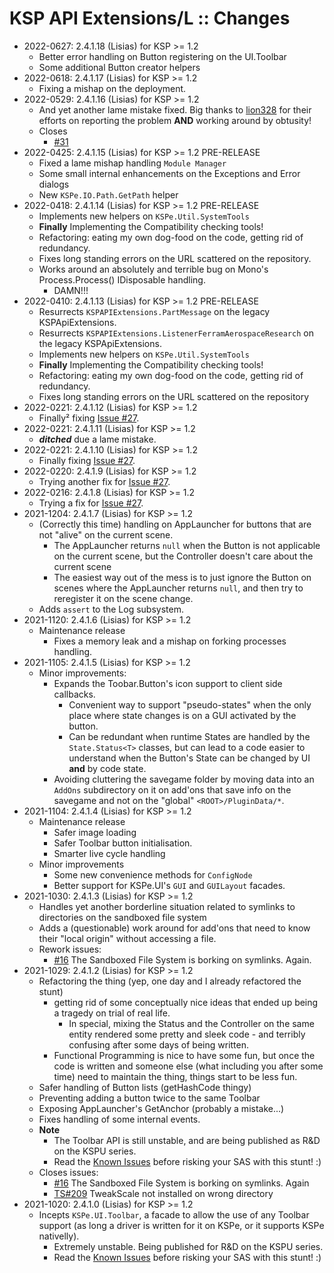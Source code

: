 # KSP API Extensions/L :: Changes

* 2022-0627: 2.4.1.18 (Lisias) for KSP >= 1.2
	+ Better error handling on Button registering on the UI.Toolbar
	+ Some additional Button creator helpers
* 2022-0618: 2.4.1.17 (Lisias) for KSP >= 1.2
	+ Fixing a mishap on the deployment.
* 2022-0529: 2.4.1.16 (Lisias) for KSP >= 1.2
	+ And yet another lame mistake fixed. Big thanks to [lion328](https://github.com/lion328) for their efforts on reporting the problem **AND** working around by obtusity!
	+ Closes
		- [#31](https://github.com/net-lisias-ksp/KSPe/issues/31) 
* 2022-0425: 2.4.1.15 (Lisias) for KSP >= 1.2 PRE-RELEASE
	+ Fixed a lame mishap handling `Module Manager`
	+ Some small internal enhancements on the Exceptions and Error dialogs
	+ New `KSPe.IO.Path.GetPath` helper
* 2022-0418: 2.4.1.14 (Lisias) for KSP >= 1.2 PRE-RELEASE
	+ Implements new helpers on `KSPe.Util.SystemTools`
	+ **Finally** Implementing the Compatibility checking tools!
	+ Refactoring: eating my own dog-food on the code, getting rid of redundancy.
	+ Fixes long standing errors on the URL scattered on the repository.
	+ Works around an absolutely and terrible bug on Mono's Process.Process() IDisposable handling.
		- DAMN!!! 
* 2022-0410: 2.4.1.13 (Lisias) for KSP >= 1.2 PRE-RELEASE
	+ Resurrects `KSPAPIExtensions.PartMessage` on the legacy KSPApiExtensions.
	+ Resurrects `KSPAPIExtensions.ListenerFerramAerospaceResearch` on the legacy KSPApiExtensions.
	+ Implements new helpers on `KSPe.Util.SystemTools`
	+ **Finally** Implementing the Compatibility checking tools!
	+ Refactoring: eating my own dog-food on the code, getting rid of redundancy.
	+ Fixes long standing errors on the URL scattered on the repository
* 2022-0221: 2.4.1.12 (Lisias) for KSP >= 1.2
	+ Finally² fixing [Issue #27](https://github.com/net-lisias-ksp/KSPAPIExtensions/issues/27). 
* 2022-0221: 2.4.1.11 (Lisias) for KSP >= 1.2
	+ ***ditched*** due a lame mistake.
* 2022-0221: 2.4.1.10 (Lisias) for KSP >= 1.2
	+ Finally fixing [Issue #27](https://github.com/net-lisias-ksp/KSPAPIExtensions/issues/27). 
* 2022-0220: 2.4.1.9 (Lisias) for KSP >= 1.2
	+ Trying another fix for [Issue #27](https://github.com/net-lisias-ksp/KSPAPIExtensions/issues/27). 
* 2022-0216: 2.4.1.8 (Lisias) for KSP >= 1.2
	+ Trying a fix for [Issue #27](https://github.com/net-lisias-ksp/KSPAPIExtensions/issues/27). 
* 2021-1204: 2.4.1.7 (Lisias) for KSP >= 1.2
	+ (Correctly this time) handling on AppLauncher for buttons that are not "alive" on the current scene.
		- The AppLauncher returns `null` when the Button is not applicable on the current scene, but the Controller doesn't care about the current scene
		- The easiest way out of the mess is to just ignore the Button on scenes where the AppLauncher returns `null`, and then try to reregister it on the scene change.
	+ Adds `assert` to the Log subsystem.
* 2021-1120: 2.4.1.6 (Lisias) for KSP >= 1.2
	+ Maintenance release
		- Fixes a memory leak and a mishap on forking processes handling.
* 2021-1105: 2.4.1.5 (Lisias) for KSP >= 1.2
	+ Minor improvements:
		- Expands the Toobar.Button's icon support to client side callbacks.
			- Convenient way to support "pseudo-states" when the only place where state changes is on a GUI activated by the button.
			- Can be redundant when runtime States are handled by the `State.Status<T>` classes, but can lead to a code easier to understand when the Button's State can be changed by UI **and** by code state.
		- Avoiding cluttering the savegame folder by moving data into an `AddOns` subdirectory on it on add'ons that save info on the savegame and not on the "global" `<ROOT>/PluginData/*`.
* 2021-1104: 2.4.1.4 (Lisias) for KSP >= 1.2
	+ Maintenance release
		- Safer image loading
		- Safer Toolbar button initialisation.
		- Smarter live cycle handling
	+ Minor improvements
		- Some new convenience methods for `ConfigNode` 
		- Better support for KSPe.UI's `GUI` and `GUILayout` facades.
* 2021-1030: 2.4.1.3 (Lisias) for KSP >= 1.2
	+ Handles yet another borderline situation related to symlinks to directories on the sandboxed file system
	+ Adds a (questionable) work around for add'ons that need to know their "local origin" without accessing a file.
	+ Rework issues:
		- [#16](https://github.com/net-lisias-ksp/KSPAPIExtensions/issues/16) The Sandboxed File System is borking on symlinks. Again. 
* 2021-1029: 2.4.1.2 (Lisias) for KSP >= 1.2
	+ Refactoring the thing (yep, one day and I already refactored the stunt)
		- getting rid of some conceptually nice ideas that ended up being a tragedy on trial of real life.
			- In special, mixing the Status and the Controller on the same entity rendered some pretty and sleek code - and terribly confusing after some days of being written.
		- Functional Programming is nice to have some fun, but once the code is written and someone else (what including you after some time) need to maintain the thing, things start to be less fun.
	+ Safer handling of Button lists (getHashCode thingy)
	+ Preventing adding a button twice to the same Toolbar
	+ Exposing AppLauncher's GetAnchor (probably a mistake...)
	+ Fixes handling of some internal events.
	+ **Note**
		- The Toolbar API is still unstable, and are being published as R&D on the KSPU series. 
		- Read the [Known Issues](./KNOWN_ISSUES.md) before risking your SAS with this stunt! :)
	+ Closes issues:
		+ [#16](https://github.com/net-lisias-ksp/KSPAPIExtensions/issues/16) The Sandboxed File System is borking on symlinks. Again 
		+ [TS#209](https://github.com/net-lisias-ksp/TweakScale/issues/209) TweakScale not installed on wrong directory
* 2021-1020: 2.4.1.0 (Lisias) for KSP >= 1.2
	+ Incepts `KSPe.UI.Toolbar`, a facade to allow the use of any Toolbar support (as long a driver is written for it on KSPe, or it supports KSPe nativelly).
		- Extremely unstable. Being published for R&D on the KSPU series.
		- Read the [Known Issues](./KNOWN_ISSUES.md) before risking your SAS with this stunt! :)
